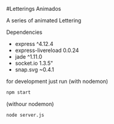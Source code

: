 #Letterings Animados

A series of animated Lettering

Dependencies
 - express ^4.12.4
 - express-livereload 0.0.24
 - jade ^1.11.0
 - socket.io 1.3.5"
 - snap.svg ~0.4.1

for development just run 
(with nodemon)
```sh
npm start 
```
(withour nodemon)
```sh
node server.js
```
